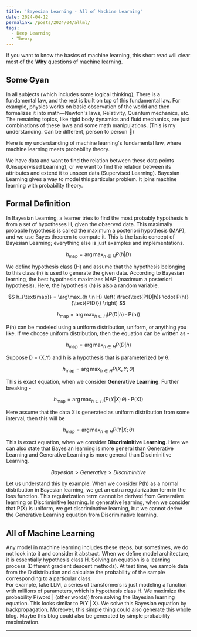 ```yaml
---
title: 'Bayesian Learning - All of Machine Learning'
date: 2024-04-12
permalink: /posts/2024/04/allml/
tags:
  - Deep Learning
  - Theory
---
```


If you want to know the basics of machine learning, this short read will clear most of the  **Why** questions of machine learning.

## Some Gyan

In all subjects (which includes some logical thinking), There is a fundamental law, and the rest is built on top of this fundamental law. For example, physics works on basic observation of the world and then formalizes it into math—Newton's laws, Relativity, Quantum mechanics, etc. The remaining topics, like rigid body dynamics and fluid mechanics, are just combinations of these laws and some math manipulations. (This is my understanding. Can be different, person to person 🥹)

Here is my understanding of machine learning's fundamental law, where machine learning meets probability theory. 

We have data and want to find the relation between these data points (Unsupervised Learning), or we want to find the relation between its attributes and extend it to unseen data (Supervised Learning). Bayesian Learning gives a way to model this particular problem. It joins machine learning with probability theory.

## Formal Definition

In Bayesian Learning, a learner tries to find the most probably hypothesis h from a set of hypotheses H, given the observed data. This maximally probable hypothesis is called the maximum a posteriori hypothesis (MAP), and we use Bayes theorem to compute it. This is the basic concept of Bayesian Learning; everything else is just examples and implementations.

$$
h_{\text{map}} = \arg\max_{h \in H} P(h|D)
$$

We define hypothesis class (H) and assume that the hypothesis belonging to this class (h) is used to generate the given data. According to Bayesian learning, the best hypothesis maximizes MAP (maximum a posteriori hypothesis). Here, the hypothesis (h) is also a random variable.


$$
h_{\text{map}} = \arg\max_{h \in H} \left( \frac{\text{P(D|h)} \cdot P(h)}{\text{P(D)}} \right)
$$

$$
h_{\text{map}} = \arg\max_{h \in H} (P(D|h) \cdot \text{P(h)})
$$

P(h) can be modeled using a uniform distribution, uniform, or anything you like. If we choose uniform distribution, then the equation can be written as -

$$
h_{\text{map}} = \arg\max_{h \in H} P(D|h)
$$

Suppose D = (X,Y) and h is a hypothesis that is parameterized by θ.

$$
h_{\text{map}} = \arg\max_{h \in H} P(X,Y;θ)
$$

This is exact equation, when we consider **Generative Learning**. Further breaking -

$$
h_{\text{map}} = \arg\max_{h \in H} (P(Y|X;θ) \cdot \text{P(X)})
$$

Here assume that the data X is generated as uniform distribution from some interval, then this will be

$$
h_{\text{map}} = \arg\max_{h \in H} P(Y|X;θ)
$$

This is exact equation, when we consider **Discriminitive Learning**. Here we can also state that Bayesian learning is more general than Generative Learning and Generative Learning is more general than Disciminitive Learning.

$$
Bayesian > Generative > Discriminitive
$$

Let us understand this by example. When we consider P(h) as a normal distribution in Bayesian learning, we get an extra regularization term in the loss function. This regularization term cannot be derived from Generative learning or Discriminitive learning. In generative learning, when we consider that P(X) is uniform, we get discriminative learning, but we cannot derive the Generative Learning equation from Discriminative learning.

## All of Machine Learning

Any model in machine learning includes these steps, but sometimes, we do not look into it and consider it abstract. When we define model architecture, it is essentially hypothesis class H. Solving an equation is a learning process (Different gradient descent methods). At test time, we sample data from the D distribution and calculate the probability of the sample corresponding to a particular class.  
For example, take LLM, a series of transformers is just modeling a function with millions of parameters, which is hypothesis class H. We maximize the probability P(word | (other words)) from solving the Bayesian learning equation. This looks similar to P(Y | X). We solve this Bayesian equation by backpropagation. Moreover, this simple thing could also generate this whole blog. Maybe this blog could also be generated by simple probability maximization. 

---
